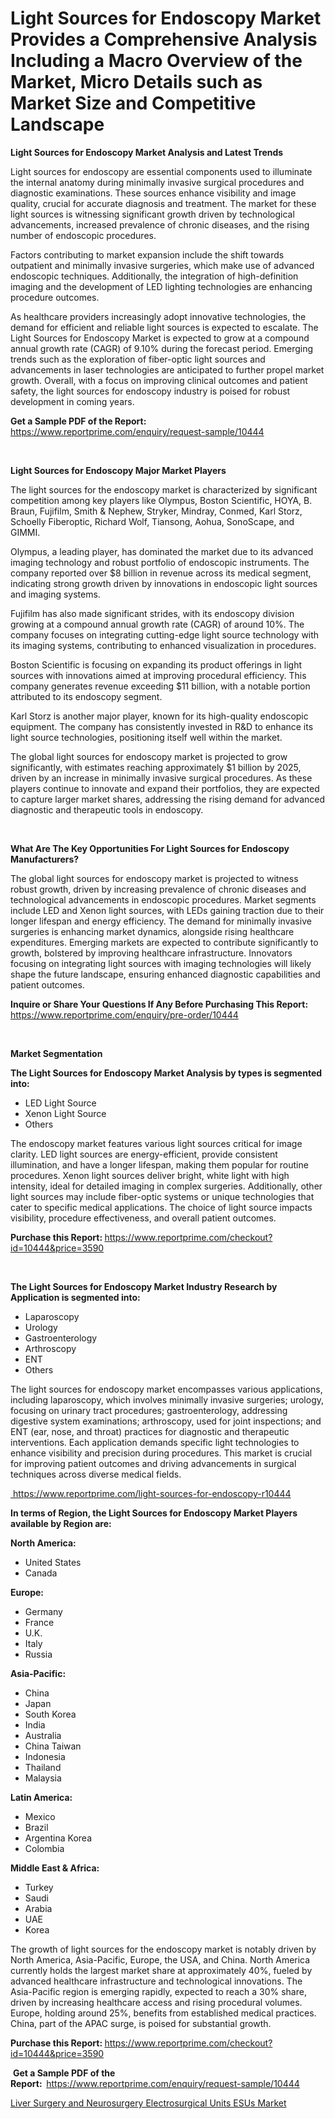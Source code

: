 <p><h1>Light Sources for Endoscopy Market Provides a Comprehensive Analysis Including a Macro Overview of the Market, Micro Details such as Market Size and Competitive Landscape</h1></p><p><strong>Light Sources for Endoscopy Market Analysis and Latest Trends</strong></p>
<p><p>Light sources for endoscopy are essential components used to illuminate the internal anatomy during minimally invasive surgical procedures and diagnostic examinations. These sources enhance visibility and image quality, crucial for accurate diagnosis and treatment. The market for these light sources is witnessing significant growth driven by technological advancements, increased prevalence of chronic diseases, and the rising number of endoscopic procedures. </p><p>Factors contributing to market expansion include the shift towards outpatient and minimally invasive surgeries, which make use of advanced endoscopic techniques. Additionally, the integration of high-definition imaging and the development of LED lighting technologies are enhancing procedure outcomes. </p><p>As healthcare providers increasingly adopt innovative technologies, the demand for efficient and reliable light sources is expected to escalate. The Light Sources for Endoscopy Market is expected to grow at a compound annual growth rate (CAGR) of 9.10% during the forecast period. Emerging trends such as the exploration of fiber-optic light sources and advancements in laser technologies are anticipated to further propel market growth. Overall, with a focus on improving clinical outcomes and patient safety, the light sources for endoscopy industry is poised for robust development in coming years.</p></p>
<p><strong>Get a Sample PDF of the Report:&nbsp;</strong> <a href="https://www.reportprime.com/enquiry/request-sample/10444?utm_campaign=2488&utm_medium=2&utm_source=Github&utm_content=ia&utm_term=20032025&utm_id=light-sources-for-endoscopy">https://www.reportprime.com/enquiry/request-sample/10444</a></p>
<p>&nbsp;</p>
<p><strong>Light Sources for Endoscopy Major Market Players</strong></p>
<p><p>The light sources for the endoscopy market is characterized by significant competition among key players like Olympus, Boston Scientific, HOYA, B. Braun, Fujifilm, Smith & Nephew, Stryker, Mindray, Conmed, Karl Storz, Schoelly Fiberoptic, Richard Wolf, Tiansong, Aohua, SonoScape, and GIMMI. </p><p>Olympus, a leading player, has dominated the market due to its advanced imaging technology and robust portfolio of endoscopic instruments. The company reported over $8 billion in revenue across its medical segment, indicating strong growth driven by innovations in endoscopic light sources and imaging systems. </p><p>Fujifilm has also made significant strides, with its endoscopy division growing at a compound annual growth rate (CAGR) of around 10%. The company focuses on integrating cutting-edge light source technology with its imaging systems, contributing to enhanced visualization in procedures.</p><p>Boston Scientific is focusing on expanding its product offerings in light sources with innovations aimed at improving procedural efficiency. This company generates revenue exceeding $11 billion, with a notable portion attributed to its endoscopy segment. </p><p>Karl Storz is another major player, known for its high-quality endoscopic equipment. The company has consistently invested in R&D to enhance its light source technologies, positioning itself well within the market.</p><p>The global light sources for endoscopy market is projected to grow significantly, with estimates reaching approximately $1 billion by 2025, driven by an increase in minimally invasive surgical procedures. As these players continue to innovate and expand their portfolios, they are expected to capture larger market shares, addressing the rising demand for advanced diagnostic and therapeutic tools in endoscopy.</p></p>
<p>&nbsp;</p>
<p><strong>What Are The Key Opportunities For Light Sources for Endoscopy Manufacturers?</strong></p>
<p><p>The global light sources for endoscopy market is projected to witness robust growth, driven by increasing prevalence of chronic diseases and technological advancements in endoscopic procedures. Market segments include LED and Xenon light sources, with LEDs gaining traction due to their longer lifespan and energy efficiency. The demand for minimally invasive surgeries is enhancing market dynamics, alongside rising healthcare expenditures. Emerging markets are expected to contribute significantly to growth, bolstered by improving healthcare infrastructure. Innovators focusing on integrating light sources with imaging technologies will likely shape the future landscape, ensuring enhanced diagnostic capabilities and patient outcomes.</p></p>
<p><strong>Inquire or Share Your Questions If Any Before Purchasing This Report:</strong> <a href="https://www.reportprime.com/enquiry/pre-order/10444?utm_campaign=2488&utm_medium=2&utm_source=Github&utm_content=ia&utm_term=20032025&utm_id=light-sources-for-endoscopy">https://www.reportprime.com/enquiry/pre-order/10444</a></p>
<p>&nbsp;</p>
<p><strong>Market Segmentation</strong></p>
<p><strong>The Light Sources for Endoscopy Market Analysis by types is segmented into:</strong></p>
<p><ul><li>LED Light Source</li><li>Xenon Light Source</li><li>Others</li></ul></p>
<p><p>The endoscopy market features various light sources critical for image clarity. LED light sources are energy-efficient, provide consistent illumination, and have a longer lifespan, making them popular for routine procedures. Xenon light sources deliver bright, white light with high intensity, ideal for detailed imaging in complex surgeries. Additionally, other light sources may include fiber-optic systems or unique technologies that cater to specific medical applications. The choice of light source impacts visibility, procedure effectiveness, and overall patient outcomes.</p></p>
<p><strong>Purchase this Report:&nbsp;</strong><a href="https://www.reportprime.com/checkout?id=10444&price=3590&utm_campaign=2488&utm_medium=2&utm_source=Github&utm_content=ia&utm_term=20032025&utm_id=light-sources-for-endoscopy">https://www.reportprime.com/checkout?id=10444&price=3590</a></p>
<p>&nbsp;</p>
<p><strong>The Light Sources for Endoscopy Market Industry Research by Application is segmented into:</strong></p>
<p><ul><li>Laparoscopy</li><li>Urology</li><li>Gastroenterology</li><li>Arthroscopy</li><li>ENT</li><li>Others</li></ul></p>
<p><p>The light sources for endoscopy market encompasses various applications, including laparoscopy, which involves minimally invasive surgeries; urology, focusing on urinary tract procedures; gastroenterology, addressing digestive system examinations; arthroscopy, used for joint inspections; and ENT (ear, nose, and throat) practices for diagnostic and therapeutic interventions. Each application demands specific light technologies to enhance visibility and precision during procedures. This market is crucial for improving patient outcomes and driving advancements in surgical techniques across diverse medical fields.</p></p>
<p><a href="https://www.reportprime.com/light-sources-for-endoscopy-r10444?utm_campaign=2488&utm_medium=2&utm_source=Github&utm_content=ia&utm_term=20032025&utm_id=light-sources-for-endoscopy">&nbsp;https://www.reportprime.com/light-sources-for-endoscopy-r10444</a></p>
<p><strong>In terms of Region, the Light Sources for Endoscopy Market Players available by Region are:</strong></p>
<p>
    <p> <strong> North America: </strong>
        <ul>
            <li>United States</li>
            <li>Canada</li>
        </ul>
        </p> 
    <p> <strong> Europe: </strong>
        <ul>
            <li>Germany</li>
            <li>France</li>
            <li>U.K.</li>
            <li>Italy</li>
            <li>Russia</li>
        </ul>
        </p> 
    <p> <strong> Asia-Pacific: </strong>
        <ul>
            <li>China</li>
            <li>Japan</li>
            <li>South Korea</li>
            <li>India</li>
            <li>Australia</li>
            <li>China Taiwan</li>
            <li>Indonesia</li>
            <li>Thailand</li>
            <li>Malaysia</li>
        </ul>
        </p> 
    <p> <strong> Latin America: </strong>
        <ul>
            <li>Mexico</li>
            <li>Brazil</li>
            <li>Argentina Korea</li>
            <li>Colombia</li>
        </ul>
        </p> 
    <p> <strong> Middle East & Africa: </strong>
        <ul>
            <li>Turkey</li>
            <li>Saudi</li>
            <li>Arabia</li>
            <li>UAE</li>
            <li>Korea</li>
        </ul>
    </p>
    </p>
<p><p>The growth of light sources for the endoscopy market is notably driven by North America, Asia-Pacific, Europe, the USA, and China. North America currently holds the largest market share at approximately 40%, fueled by advanced healthcare infrastructure and technological innovations. The Asia-Pacific region is emerging rapidly, expected to reach a 30% share, driven by increasing healthcare access and rising procedural volumes. Europe, holding around 25%, benefits from established medical practices. China, part of the APAC surge, is poised for substantial growth.</p></p>
<p><strong>Purchase this Report: </strong><a href="https://www.reportprime.com/checkout?id=10444&price=3590&utm_campaign=2488&utm_medium=2&utm_source=Github&utm_content=ia&utm_term=20032025&utm_id=light-sources-for-endoscopy">https://www.reportprime.com/checkout?id=10444&price=3590</a></p>
<p>&nbsp;<strong>Get a Sample PDF of the Report:&nbsp;&nbsp;</strong><a href="https://www.reportprime.com/enquiry/request-sample/10444?utm_campaign=2488&utm_medium=2&utm_source=Github&utm_content=ia&utm_term=20032025&utm_id=light-sources-for-endoscopy">https://www.reportprime.com/enquiry/request-sample/10444</a></p>
<p><strong></strong></p>
<p><p><a href="https://github.com/sherikacas30/Market-Research-Report-List-1/blob/main/liver-surgery-and-neurosurgery-electrosurgical-units-esus-market.md?utm_campaign=2488&utm_medium=2&utm_source=Github&utm_content=ia&utm_term=20032025&utm_id=light-sources-for-endoscopy">Liver Surgery and Neurosurgery Electrosurgical Units ESUs Market</a></p></p>